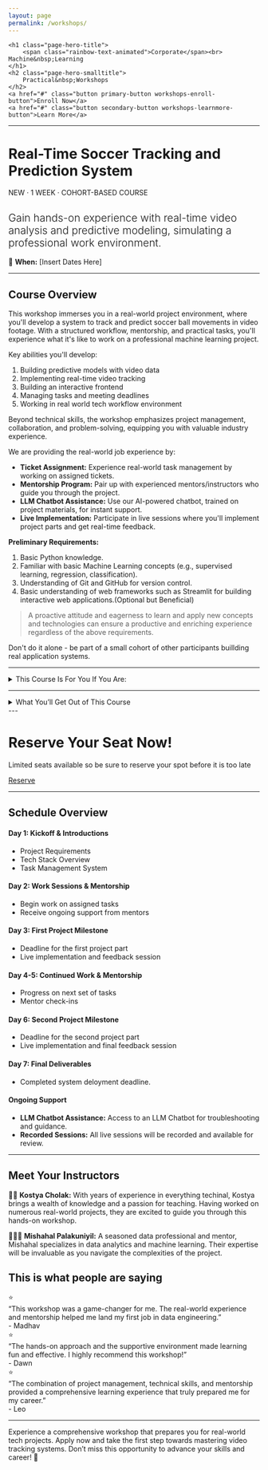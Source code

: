 ```yaml
---
layout: page
permalink: /workshops/
---
```



<div class="page-hero pt-[25vh]">
    <!-- <span class="page-hero-abovetitle">Introducing</span> -->
    
    <h1 class="page-hero-title">
        <span class="rainbow-text-animated">Corporate</span><br> Machine&nbsp;Learning
    </h1>
    <h2 class="page-hero-smalltitle">
        Practical&nbsp;Workshops
    </h2>
    <a href="#" class="button primary-button workshops-enroll-button">Enroll Now</a>
    <a href="#" class="button secondary-button workshops-learnmore-button">Learn More</a>
</div>

---
<h1>Real-Time Soccer Tracking and Prediction System</h1>

<!-- Below should be like tags here  -->
<span class="page-tags">NEW · 1 WEEK · COHORT-BASED COURSE</span>

<h2 style="font-weight: 300"> Gain hands-on experience with real-time video analysis and predictive modeling, simulating a professional work environment.</h2>

📅 **When:** [Insert Dates Here]

---
## Course Overview

This workshop immerses you in a real-world project environment, where you'll develop a system to track and predict soccer ball movements in video footage. With a structured workflow, mentorship, and practical tasks, you'll experience what it's like to work on a professional machine learning project.

Key abilities you'll develop:
1. Building predictive models with video data
2. Implementing real-time video tracking
3. Building an interactive frontend
4. Managing tasks and meeting deadlines
5. Working in real world tech workflow environment

Beyond technical skills, the workshop emphasizes project management, collaboration, and problem-solving, equipping you with valuable industry experience.

We are providing the real-world job experience by:
- **Ticket Assignment:** Experience real-world task management by working on assigned tickets.
- **Mentorship Program:** Pair up with experienced mentors/instructors who guide you through the project.
- **LLM Chatbot Assistance:** Use our AI-powered chatbot, trained on project materials, for instant support.
- **Live Implementation:** Participate in live sessions where you'll implement project parts and get real-time feedback.

**Preliminary Requirements:**
1. Basic Python knowledge.
2. Familiar with basic Machine Learning concepts (e.g., supervised learning, regression, classification).
3. Understanding of Git and GitHub for version control.
4. Basic understanding of web frameworks such as Streamlit for building interactive web applications.(Optional but Beneficial)

> A proactive attitude and eagerness to learn and apply new concepts and technologies can ensure a productive and enriching experience regardless of the above requirements.

Don't do it alone - be part of a small cohort of other participants buillding real application systems.

---
<details>
  <summary>This Course Is For You If You Are:</summary>
<!-- ## This Course Is For You If You Are: -->
  <ol>
    <li>Looking to upskill and gain practical experience in video analysis and machine learning.</li>
    <li>Interested in working in a real-world project development environment.</li>
    <li>Seeking to bridge the gap between academic learning and professional work.</li>
    <li>Ready to enhance your problem-solving and collaboration skills for your next job.</li>
  </ol>
</details>

---
<details>
  <summary>What You’ll Get Out of This Course</summary>
  <ol>
    <li>Advanced Technical Skills</li>
    <li>Real-World Project Management Experience</li>
    <li>Mentorship and Guidance</li>
    <li>Community Support</li>
    <li>Comprehensive Resources</li>
    <li>Practical Applications</li>
    <li>Continuous Improvement</li>
    <li>Recorded Sessions</li>
    <li>Networking Opportunities</li>
    <li>Certificate of Completion</li>
  </ol>
</details>
---

<!-- Top performers will be able get FREE Resume Review and LinkedIn Optimization resources and will get a chance to be on our LinkedIn page, reaching an audience of 100k+ weekly impressions. -->
<!-- INSERT BUY NOW BUTTON WIDGET HERE or on the side-->
<div class="discord-widget container">
    <h1>Reserve Your Seat Now!</h1>
    <p class="subtitle">Limited seats available so be sure to reserve your spot before it is too late</p>
    <a href="#" class="button primary-button">Reserve</a>
</div>

---
## Schedule Overview

#### Day 1: Kickoff & Introductions
- Project Requirements
- Tech Stack Overview
- Task Management System

#### Day 2: Work Sessions & Mentorship
- Begin work on assigned tasks
- Receive ongoing support from mentors

#### Day 3: First Project Milestone
- Deadline for the first project part
- Live implementation and feedback session

#### Day 4-5: Continued Work & Mentorship
- Progress on next set of tasks
- Mentor check-ins

#### Day 6: Second Project Milestone
- Deadline for the second project part
- Live implementation and final feedback session

#### Day 7: Final Deliverables
- Completed system deloyment deadline.

#### Ongoing Support
- **LLM Chatbot Assistance:** Access to an LLM Chatbot for troubleshooting and guidance.
- **Recorded Sessions:** All live sessions will be recorded and available for review.

---
## Meet Your Instructors

👨‍🏫 **Kostya Cholak:** With years of experience in everything techinal, Kostya brings a wealth of knowledge and a passion for teaching. Having worked on numerous real-world projects, they are excited to guide you through this hands-on workshop.

🧑🏽‍💻 **Mishahal Palakuniyil:** A seasoned data professional and mentor, Mishahal specializes in data analytics and machine learning. Their expertise will be invaluable as you navigate the complexities of the project.

<h2 class="centered-header">This is what people are saying</h2>
<div class="testimonials">
    <div class="testimonial">
      ⭐️ 
      <div class="testimonial-text">
        “This workshop was a game-changer for me. The real-world experience and mentorship helped me land my first job in data engineering.”
      </div>
      <div class="testimonial-author">
        - Madhav 
      </div>
    </div>
  <div class="testimonial">
    ⭐️ 
    <div class="testimonial-text">
    “The hands-on approach and the supportive environment made learning fun and effective. I highly recommend this workshop!”
    </div>
    <div class="testimonial-author">
      - Dawn
    </div>
  </div>
  <div class="testimonial">
    ⭐️ 
    <div class="testimonial-text">
    “The combination of project management, technical skills, and mentorship provided a comprehensive learning experience that truly prepared me for my career.”
    </div>
    <div class="testimonial-author">
     - Leo
    </div>
  </div>
</div>

---

Experience a comprehensive workshop that prepares you for real-world tech projects. Apply now and take the first step towards mastering video tracking systems. Don’t miss this opportunity to advance your skills and career! 🌟